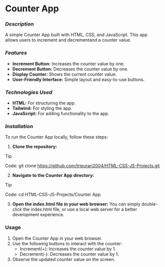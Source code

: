 # Counter App

### _Description_
A simple Counter App built with HTML, CSS, and JavaScript. This app allows users to increment and decrementand a counter value.

### _Features_
+ **Increment Button:** Increases the counter value by one.
+ **Decrement Button:** Decreases the counter value by one.
+ **Display Counter:** Shows the current counter value.
+ **User-Friendly Interface:** Simple layout and easy-to-use buttons.

### _Technologies_ _Used_
+ **HTML:** For structuring the app.
+ **Tailwind:** For styling the app.
+ **JavaScript:** For adding functionality to the app.

### _Installation_

To run the Counter App locally, follow these steps:
1. **Clone the repository:**
> [!TIP]
> Code: git clone https://github.com/tripurari2004/HTML-CSS-JS-Projects.git

2. **Navigate to the Counter App directory:**
> [!TIP]
> Code: cd HTML-CSS-JS-Projects/Counter App

3. **Open the index.html file in your web browser:**
You can simply double-click the index.html file, or use a local web server for a better development experience.

### Usage
1. Open the Counter App in your web browser.
2. Use the following buttons to interact with the counter:
   + Increment(+): Increases the counter value by 1.
   + Decrement(-): Decreases the counter value by 1.
3. Observe the updated counter value on the screen.

